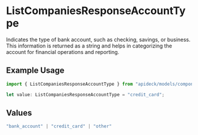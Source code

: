 # ListCompaniesResponseAccountType

Indicates the type of bank account, such as checking, savings, or business. This information is returned as a string and helps in categorizing the account for financial operations and reporting.

## Example Usage

```typescript
import { ListCompaniesResponseAccountType } from "apideck/models/components";

let value: ListCompaniesResponseAccountType = "credit_card";
```

## Values

```typescript
"bank_account" | "credit_card" | "other"
```